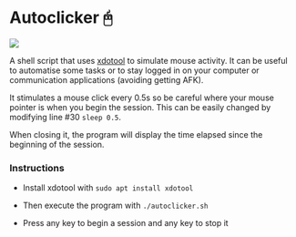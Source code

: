# Autoclicker 🖰
![](https://user-images.githubusercontent.com/91064070/148111392-f6937c4d-6966-4c69-a313-b4050f94fa4c.png)

A shell script that uses [xdotool](https://manpages.ubuntu.com/manpages/trusty/man1/xdotool.1.html) to simulate mouse activity. It can be useful to automatise some tasks or to stay logged in on your computer or communication applications (avoiding getting AFK).

It stimulates a mouse click every 0.5s so be careful where your mouse pointer is when you begin the session. This can be easily changed by modifying line #30 ```sleep 0.5```.

When closing it, the program will display the time elapsed since the beginning of the session.

### Instructions

* Install xdotool with ```sudo apt install xdotool```

* Then execute the program with ```./autoclicker.sh```

* Press any key to begin a session and any key to stop it
